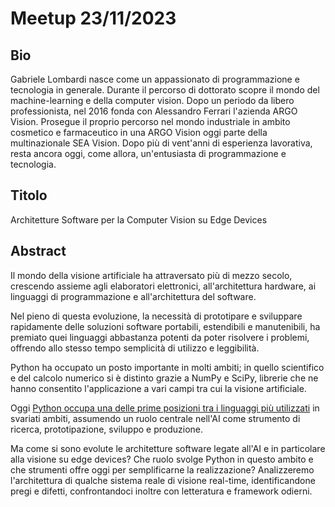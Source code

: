# Meetup 23/11/2023

## Bio

Gabriele Lombardi nasce come un appassionato di programmazione e tecnologia in generale.
Durante il percorso di dottorato scopre il mondo del machine-learning e della computer vision.
Dopo un periodo da libero professionista, nel 2016 fonda con Alessandro Ferrari l'azienda ARGO Vision.
Prosegue il proprio percorso nel mondo industriale in ambito cosmetico e farmaceutico
in una ARGO Vision oggi parte della multinazionale SEA Vision.
Dopo più di vent'anni di esperienza lavorativa,
resta ancora oggi, come allora, un'entusiasta di programmazione e tecnologia.

## Titolo

Architetture Software per la Computer Vision su Edge Devices

## Abstract

Il mondo della visione artificiale ha attraversato più di mezzo secolo,
crescendo assieme agli elaboratori elettronici, all'architettura hardware,
ai linguaggi di programmazione e all'architettura del software.

Nel pieno di questa evoluzione, la necessità di prototipare e sviluppare rapidamente
delle soluzioni software portabili, estendibili e manutenibili, 
ha premiato quei linguaggi abbastanza potenti da poter risolvere i problemi,
offrendo allo stesso tempo semplicità di utilizzo e leggibilità.

Python ha occupato un posto importante in molti ambiti;
in quello scientifico e del calcolo numerico si è distinto grazie a NumPy e SciPy,
librerie che ne hanno consentito l'applicazione a vari campi tra cui la visione artificiale.

Oggi [Python occupa una delle prime posizioni tra i linguaggi più utilizzati](https://www.statista.com/statistics/793628/worldwide-developer-survey-most-used-languages/)
in svariati ambiti, assumendo un ruolo centrale nell'AI come strumento di ricerca, prototipazione, sviluppo e produzione.

Ma come si sono evolute le architetture software legate all'AI e in particolare alla visione su edge devices?
Che ruolo svolge Python in questo ambito e che strumenti offre oggi per semplificarne la realizzazione?
Analizzeremo l'architettura di qualche sistema reale di visione real-time,
identificandone pregi e difetti, confrontandoci inoltre con letteratura e framework odierni.

